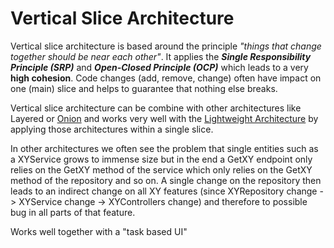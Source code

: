 # Vertical Slice Architecture
Vertical slice architecture is based around the principle _"things that change together should be near each other"_. It applies the **_Single Responsibility Principle (SRP)_** and **_Open-Closed Principle (OCP)_** which leads to a very **high cohesion**.
Code changes (add, remove, change) often have impact on one (main) slice and helps to guarantee that nothing else breaks.

Vertical slice architecture can be combine with other architectures like Layered or [Onion](onion.md) and works very well with the [Lightweight Architecture](lightweight.md) by applying those architectures within a single slice.

In other architectures we often see the problem that single entities such as a XYService grows to immense size but in the end a GetXY endpoint only relies on the GetXY method of the service which only relies on the GetXY method of the repository and so on. A single change on the repository then leads to an indirect change on all XY features (since XYRepository change -> XYService change -> XYControllers change) and therefore to possible bug in all parts of that feature.

Works well together with a "task based UI"